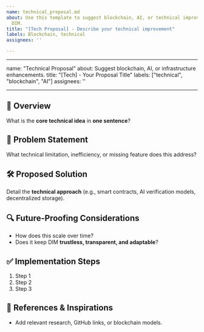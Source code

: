 ```yaml
---
name: technical_proposal.md
about: Use this template to suggest blockchain, AI, or technical improvements for
  DIM.
title: "[Tech Proposal] - Describe your technical improvement"
labels: Blockchain, technical
assignees: ''

---
```


---
name: "Technical Proposal"
about: Suggest blockchain, AI, or infrastructure enhancements.
title: "[Tech] - Your Proposal Title"
labels: ["technical", "blockchain", "AI"]
assignees: ''

---

## 🚀 Overview
What is the **core technical idea** in **one sentence**?

## 🔹 Problem Statement
What technical limitation, inefficiency, or missing feature does this address?

## 🛠️ Proposed Solution
Detail the **technical approach** (e.g., smart contracts, AI verification models, decentralized storage).

## 🔍 Future-Proofing Considerations
- How does this scale over time?
- Does it keep DIM **trustless, transparent, and adaptable**?

## ✅ Implementation Steps
1. Step 1  
2. Step 2  
3. Step 3  

## 🔗 References & Inspirations
- Add relevant research, GitHub links, or blockchain models.

